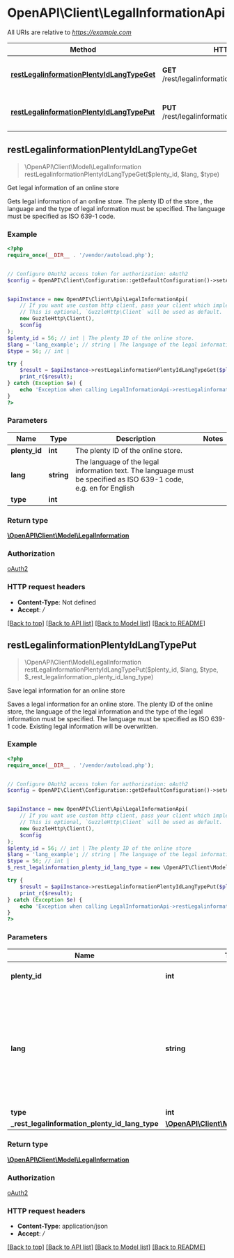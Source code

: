 # OpenAPI\Client\LegalInformationApi

All URIs are relative to *https://example.com*

Method | HTTP request | Description
------------- | ------------- | -------------
[**restLegalinformationPlentyIdLangTypeGet**](LegalInformationApi.md#restLegalinformationPlentyIdLangTypeGet) | **GET** /rest/legalinformation/{plentyId}/{lang}/{type} | Get legal information of an online store
[**restLegalinformationPlentyIdLangTypePut**](LegalInformationApi.md#restLegalinformationPlentyIdLangTypePut) | **PUT** /rest/legalinformation/{plentyId}/{lang}/{type} | Save legal information for an online store



## restLegalinformationPlentyIdLangTypeGet

> \OpenAPI\Client\Model\LegalInformation restLegalinformationPlentyIdLangTypeGet($plenty_id, $lang, $type)

Get legal information of an online store

Gets legal information of an online store. The plenty ID of the store , the language and the type of legal information must be specified. The language must be specified as ISO 639-1 code.

### Example

```php
<?php
require_once(__DIR__ . '/vendor/autoload.php');


// Configure OAuth2 access token for authorization: oAuth2
$config = OpenAPI\Client\Configuration::getDefaultConfiguration()->setAccessToken('YOUR_ACCESS_TOKEN');


$apiInstance = new OpenAPI\Client\Api\LegalInformationApi(
    // If you want use custom http client, pass your client which implements `GuzzleHttp\ClientInterface`.
    // This is optional, `GuzzleHttp\Client` will be used as default.
    new GuzzleHttp\Client(),
    $config
);
$plenty_id = 56; // int | The plenty ID of the online store.
$lang = 'lang_example'; // string | The language of the legal information text. The language must be specified as ISO 639-1 code, e.g. en for English
$type = 56; // int | 

try {
    $result = $apiInstance->restLegalinformationPlentyIdLangTypeGet($plenty_id, $lang, $type);
    print_r($result);
} catch (Exception $e) {
    echo 'Exception when calling LegalInformationApi->restLegalinformationPlentyIdLangTypeGet: ', $e->getMessage(), PHP_EOL;
}
?>
```

### Parameters


Name | Type | Description  | Notes
------------- | ------------- | ------------- | -------------
 **plenty_id** | **int**| The plenty ID of the online store. |
 **lang** | **string**| The language of the legal information text. The language must be specified as ISO 639-1 code, e.g. en for English |
 **type** | **int**|  |

### Return type

[**\OpenAPI\Client\Model\LegalInformation**](../Model/LegalInformation.md)

### Authorization

[oAuth2](../../README.md#oAuth2)

### HTTP request headers

- **Content-Type**: Not defined
- **Accept**: */*

[[Back to top]](#) [[Back to API list]](../../README.md#documentation-for-api-endpoints)
[[Back to Model list]](../../README.md#documentation-for-models)
[[Back to README]](../../README.md)


## restLegalinformationPlentyIdLangTypePut

> \OpenAPI\Client\Model\LegalInformation restLegalinformationPlentyIdLangTypePut($plenty_id, $lang, $type, $_rest_legalinformation_plenty_id_lang_type)

Save legal information for an online store

Saves a legal information for an online store. The plenty ID of the online store, the language of the legal information and the type of the legal information must be specified. The language must be specified as ISO 639-1 code. Existing legal information will be overwritten.

### Example

```php
<?php
require_once(__DIR__ . '/vendor/autoload.php');


// Configure OAuth2 access token for authorization: oAuth2
$config = OpenAPI\Client\Configuration::getDefaultConfiguration()->setAccessToken('YOUR_ACCESS_TOKEN');


$apiInstance = new OpenAPI\Client\Api\LegalInformationApi(
    // If you want use custom http client, pass your client which implements `GuzzleHttp\ClientInterface`.
    // This is optional, `GuzzleHttp\Client` will be used as default.
    new GuzzleHttp\Client(),
    $config
);
$plenty_id = 56; // int | The plenty ID of the online store
$lang = 'lang_example'; // string | The language of the legal information text. The language must be specified as ISO 639-1 code, e.g. en for English
$type = 56; // int | 
$_rest_legalinformation_plenty_id_lang_type = new \OpenAPI\Client\Model\InlineObject139(); // \OpenAPI\Client\Model\InlineObject139 | 

try {
    $result = $apiInstance->restLegalinformationPlentyIdLangTypePut($plenty_id, $lang, $type, $_rest_legalinformation_plenty_id_lang_type);
    print_r($result);
} catch (Exception $e) {
    echo 'Exception when calling LegalInformationApi->restLegalinformationPlentyIdLangTypePut: ', $e->getMessage(), PHP_EOL;
}
?>
```

### Parameters


Name | Type | Description  | Notes
------------- | ------------- | ------------- | -------------
 **plenty_id** | **int**| The plenty ID of the online store |
 **lang** | **string**| The language of the legal information text. The language must be specified as ISO 639-1 code, e.g. en for English |
 **type** | **int**|  |
 **_rest_legalinformation_plenty_id_lang_type** | [**\OpenAPI\Client\Model\InlineObject139**](../Model/InlineObject139.md)|  | [optional]

### Return type

[**\OpenAPI\Client\Model\LegalInformation**](../Model/LegalInformation.md)

### Authorization

[oAuth2](../../README.md#oAuth2)

### HTTP request headers

- **Content-Type**: application/json
- **Accept**: */*

[[Back to top]](#) [[Back to API list]](../../README.md#documentation-for-api-endpoints)
[[Back to Model list]](../../README.md#documentation-for-models)
[[Back to README]](../../README.md)


